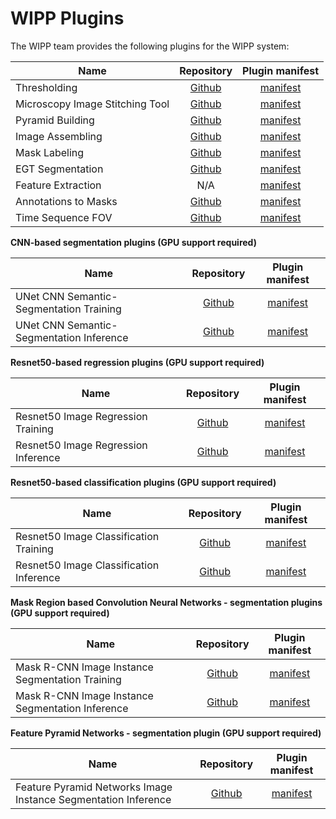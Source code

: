 # WIPP Plugins

The WIPP team provides the following plugins for the WIPP system:

| Name        | Repository           | Plugin manifest  |
| ------------- |:-------------:| :-----:|
| Thresholding      | [Github](https://github.com/usnistgov/WIPP-thresholding-plugin) | [manifest](https://github.com/usnistgov/WIPP-thresholding-plugin/blob/master/plugin.json) |
| Microscopy Image Stitching Tool      | [Github](https://github.com/usnistgov/MIST) | [manifest](https://github.com/usnistgov/MIST/blob/master/wipp-plugin.json) |
| Pyramid Building | [Github](https://github.com/usnistgov/WIPP-pyramid-plugin) | [manifest](https://github.com/usnistgov/WIPP-pyramid-plugin/blob/master/wipp-pyramid-plugin.json) |
| Image Assembling | [Github](https://github.com/usnistgov/WIPP-image-assembling-plugin) | [manifest](https://github.com/usnistgov/WIPP-image-assembling-plugin/blob/master/wipp-image-assembling-plugin.json) |
| Mask Labeling | [Github](https://github.com/usnistgov/WIPP-mask-labeling-plugin) | [manifest](https://github.com/usnistgov/WIPP-mask-labeling-plugin/blob/master/wipp-mask-labeling-plugin.json) |
| EGT Segmentation | [Github](https://github.com/usnistgov/WIPP-EGT-plugin) | [manifest](https://github.com/usnistgov/WIPP-EGT-plugin/blob/master/wipp-egt-plugin.json) |
| Feature Extraction | N/A | [manifest](https://github.com/usnistgov/WIPP/blob/master/plugins/wipp-feature2djava-plugin.json) |
| Annotations to Masks | [Github](https://github.com/usnistgov/WIPP-annotations2masks-plugin)  | [manifest](https://github.com/usnistgov/WIPP-annotations2masks-plugin/blob/master/plugin.json) |
| Time Sequence FOV | [Github](https://github.com/usnistgov/WIPP-time-seq-fov-plugin) | [manifest](https://github.com/usnistgov/WIPP-time-seq-fov-plugin/blob/master/wipp-plugin.json) |

**CNN-based segmentation plugins (GPU support required)**

| Name        | Repository           | Plugin manifest  |
| ------------- |:-------------:| :-----:|
| UNet CNN Semantic-Segmentation Training      | [Github](https://github.com/usnistgov/WIPP-unet-train-plugin) | [manifest](https://github.com/usnistgov/WIPP-unet-train-plugin/blob/master/plugin.json) |
| UNet CNN Semantic-Segmentation Inference      | [Github](https://github.com/usnistgov/WIPP-unet-inference-plugin) | [manifest](https://github.com/usnistgov/WIPP-unet-inference-plugin/blob/master/plugin.json) |

**Resnet50-based regression plugins (GPU support required)**

| Name        | Repository           | Plugin manifest  |
| ------------- |:-------------:| :-----:|
| Resnet50 Image Regression Training      | [Github](https://github.com/usnistgov/image-regression-resnet50) | [manifest](https://github.com/usnistgov/image-regression-resnet50/blob/master/pluginTraining.json) |
| Resnet50 Image Regression Inference      | [Github](https://github.com/usnistgov/image-regression-resnet50) | [manifest](https://github.com/usnistgov/image-regression-resnet50/blob/master/pluginInference.json) |

**Resnet50-based classification plugins (GPU support required)**

| Name        | Repository           | Plugin manifest  |
| ------------- |:-------------:| :-----:|
| Resnet50 Image Classification Training      | [Github](https://github.com/usnistgov/image-classification-resnet50) | [manifest](https://github.com/usnistgov/image-classification-resnet50/blob/master/pluginTraining.json) |
| Resnet50 Image Classification Inference      | [Github](https://github.com/usnistgov/image-classification-resnet50) | [manifest](https://github.com/usnistgov/image-classification-resnet50/blob/master/pluginInference.json) |

**Mask Region based Convolution Neural Networks - segmentation plugins (GPU support required)**

| Name        | Repository           | Plugin manifest  |
| ------------- |:-------------:| :-----:|
| Mask R-CNN Image Instance Segmentation Training      | [Github](https://github.com/usnistgov/WIPP-mrcnn-training-plugin) | [manifest](https://github.com/usnistgov/WIPP-mrcnn-training-plugin/blob/main/plugin.json) |
| Mask R-CNN Image Instance Segmentation Inference      | [Github](https://github.com/usnistgov/WIPP-mrcnn2-inference-plugin) | [manifest](https://github.com/usnistgov/WIPP-mrcnn2-inference-plugin/blob/main/plugin.json) |

**Feature Pyramid Networks - segmentation plugin (GPU support required)**

| Name        | Repository           | Plugin manifest  |
| ------------- |:-------------:| :-----:|
| Feature Pyramid Networks Image Instance Segmentation Inference   | [Github](https://github.com/usnistgov/WIPP-fpn-inference-plugin) | [manifest](https://github.com/usnistgov/WIPP-fpn-inference-plugin/blob/main/plugin.json) |

